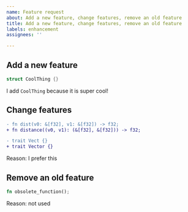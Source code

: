 ```yaml
---
name: Feature request
about: Add a new feature, change features, remove an old feature
title: Add a new feature, change features, remove an old feature
labels: enhancement
assignees: ''

---
```


## Add a new feature
```rust
struct CoolThing {}
```
I add `CoolThing` because it is super cool!

## Change features
```diff
- fn dist(v0: &[f32], v1: &[f32]) -> f32;
+ fn distance((v0, v1): (&[f32], &[f32])) -> f32;

- trait Vect {}
+ trait Vector {}
```
Reason: I prefer this

## Remove an old feature
```rust
fn obsolete_function();
```
Reason: not used
